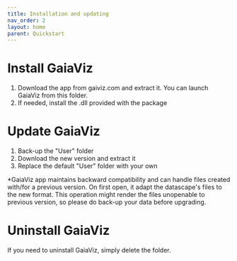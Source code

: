 ```yaml
---
title: Installation and updating
nav_order: 2
layout: home
parent: Quickstart
---
```

# Install GaiaViz


1. Download the app from gaiviz.com and extract it. You can launch GaiaViz from this folder.
2. If needed, install the .dll provided with the package

# Update GaiaViz

1. Back-up the "User" folder
2. Download the new version and extract it
3. Replace the default "User" folder with your own


*GaiaViz app maintains backward compatibility and can handle files created with/for a previous version. On first open, it adapt the datascape's files to the new format. This operation might render the files unopenable to previous version, so please do back-up your data before upgrading.


# Uninstall GaiaViz

If you need to uninstall GaiaViz, simply delete the folder.
